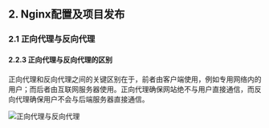 ## 2. Nginx配置及项目发布
### 2.1 正向代理与反向代理
#### 2.2.3 正向代理与反向代理的区别

正向代理和反向代理之间的关键区别在于，前者由客户端使用，例如专用网络内的用户；而后者由互联网服务器使用。正向代理确保网站绝不与用户直接通信，而反向代理确保用户不会与后端服务器直接通信。

![正向代理与反向代理](https://image.eula.club/quantum/正向代理与反向代理.png)
